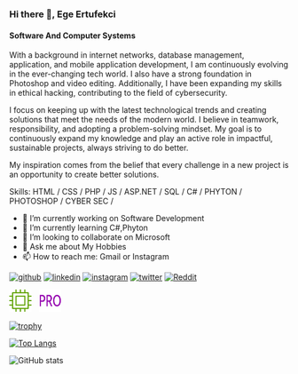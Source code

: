 ### Hi there 👋, Ege Ertufekci
#### Software And Computer Systems
With a background in internet networks, database management, application, and mobile application development, I am continuously evolving in the ever-changing tech world. I also have a strong foundation in Photoshop and video editing. Additionally, I have been expanding my skills in ethical hacking, contributing to the field of cybersecurity.

I focus on keeping up with the latest technological trends and creating solutions that meet the needs of the modern world. I believe in teamwork, responsibility, and adopting a problem-solving mindset.
My goal is to continuously expand my knowledge and play an active role in impactful, sustainable projects, always striving to do better.

My inspiration comes from the belief that every challenge in a new project is an opportunity to create better solutions.



Skills: HTML / CSS / PHP / JS / ASP.NET / SQL / C# / PHYTON / PHOTOSHOP / CYBER SEC /

- 🔭 I’m currently working on Software Development 
- 🌱 I’m currently learning C#,Phyton 
- 👯 I’m looking to collaborate on Microsoft 
- 💬 Ask me about My Hobbies  
- 📫 How to reach me: Gmail or Instagram 


[<img src='https://cdn.jsdelivr.net/npm/simple-icons@3.0.1/icons/github.svg' alt='github' height='40'>](https://github.com/egeertufekci)  [<img src='https://cdn.jsdelivr.net/npm/simple-icons@3.0.1/icons/linkedin.svg' alt='linkedin' height='40'>](https://www.linkedin.com/in/egeertufekci/)  [<img src='https://cdn.jsdelivr.net/npm/simple-icons@3.0.1/icons/instagram.svg' alt='instagram' height='40'>](https://www.instagram.com/egeertufekci/)  [<img src='https://cdn.jsdelivr.net/npm/simple-icons@3.0.1/icons/twitter.svg' alt='twitter' height='40'>](https://twitter.com/egeertufekci)  [<img src='https://cdn.jsdelivr.net/npm/simple-icons@3.0.1/icons/reddit.svg' alt='Reddit' height='40'>](https://www.reddit.com/user/egeertufekci)  

<a href='https://docs.github.com/en/developers'><img src='https://raw.githubusercontent.com/acervenky/animated-github-badges/master/assets/devbadge.gif' width='40' height='40'></a> <a href='https://github.com/pricing'><img src='https://raw.githubusercontent.com/acervenky/animated-github-badges/master/assets/pro.gif' width='40' height='40'></a> 

[![trophy](https://github-profile-trophy.vercel.app/?username=egeertufekci)](https://github.com/ryo-ma/github-profile-trophy)

[![Top Langs](https://github-readme-stats.vercel.app/api/top-langs/?username=egeertufekci)](https://github.com/anuraghazra/github-readme-stats)

![GitHub stats](https://github-readme-stats.vercel.app/api?username=egeertufekci&show_icons=true)  

